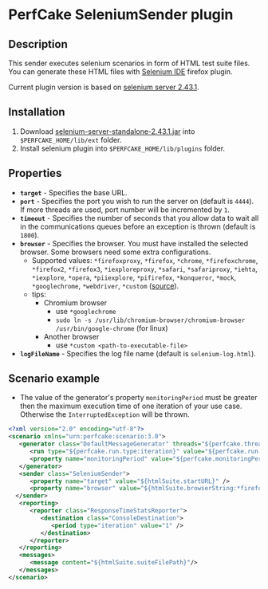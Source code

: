 PerfCake SeleniumSender plugin
==============================

Description
-----------
This sender executes selenium scenarios in form of HTML test suite files. You can generate these HTML files with [Selenium IDE](http://docs.seleniumhq.org/projects/ide/) firefox plugin.

Current plugin version is based on [selenium server 2.43.1](https://github.com/SeleniumHQ/selenium/tree/selenium-2.43.1/java/server).

Installation
------------

1. Download [selenium-server-standalone-2.43.1.jar](http://selenium-release.storage.googleapis.com/2.43/selenium-server-standalone-2.43.1.jar) into `$PERFCAKE_HOME/lib/ext` folder.
2. Install selenium plugin into `$PERFCAKE_HOME/lib/plugins` folder.

Properties
----------

- **`target`** - Specifies the base URL.
- **`port`** - Specifies the port you wish to run the server on (default is `4444`). If more threads are used, port number will be incremented by `1`.
- **`timeout`** - Specifies the number of seconds that you allow data to wait all in the communications queues before an exception is thrown (default is `1800`).
- **`browser`** - Specifies the browser. You must have installed the selected browser. Some browsers need some extra configurations.
   - Supported values: `*firefoxproxy`, `*firefox`, `*chrome`, `*firefoxchrome`, `*firefox2`, `*firefox3`, `*iexploreproxy`, `*safari`, `*safariproxy`, `*iehta`, `*iexplore`, `*opera`, `*piiexplore`, `*pifirefox`, `*konqueror`, `*mock`, `*googlechrome`, `*webdriver`, `*custom` ([source](https://github.com/SeleniumHQ/selenium/blob/selenium-2.43.1/java/server/src/org/openqa/selenium/server/browserlaunchers/BrowserLauncherFactory.java#L50)).
   - tips:
      - Chromium browser
         - use `*googlechrome`
         - `sudo ln -s /usr/lib/chromium-browser/chromium-browser /usr/bin/google-chrome` (for linux)
      - Another browser
         - use `*custom <path-to-executable-file>`
- **`logFileName`** - Specifies the log file name (default is `selenium-log.html`).

Scenario example
----------------
- The value of the generator's property `monitoringPeriod` must be greater then the maximum execution time of one iteration of your use case. Otherwise the `InterruptedException` will be thrown.

```xml
<?xml version="2.0" encoding="utf-8"?>
<scenario xmlns="urn:perfcake:scenario:3.0">
   <generator class="DefaultMessageGenerator" threads="${perfcake.thread.count:1}">
      <run type="${perfcake.run.type:iteration}" value="${perfcake.run.duration:1}"/>
      <property name="monitoringPeriod" value="${perfcake.monitoringPeriod:10000}" />
   </generator>
   <sender class="SeleniumSender">
      <property name="target" value="${htmlSuite.startURL}" />
      <property name="browser" value="${htmlSuite.browserString:*firefox}"/>
  </sender>
   <reporting>
      <reporter class="ResponseTimeStatsReporter">
         <destination class="ConsoleDestination">
            <period type="iteration" value="1" />
         </destination>
      </reporter>
   </reporting>
   <messages>
      <message content="${htmlSuite.suiteFilePath}"/>
   </messages>
</scenario>
```

